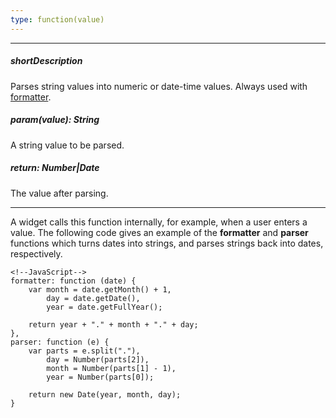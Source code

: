```yaml
---
type: function(value)
---
```

---
##### shortDescription
Parses string values into numeric or date-time values. Always used with [formatter](/api-reference/50%20Common/Object%20Structures/format/formatter.md '/Documentation/ApiReference/Common/Object_Structures/format/#formatter').

##### param(value): String
A string value to be parsed.

##### return: Number|Date
The value after parsing.

---
A widget calls this function internally, for example, when a user enters a value. The following code gives an example of the **formatter** and **parser** functions which turns dates into strings, and parses strings back into dates, respectively.

    <!--JavaScript-->
    formatter: function (date) {
        var month = date.getMonth() + 1,
            day = date.getDate(),
            year = date.getFullYear();
        
        return year + "." + month + "." + day;
    },
    parser: function (e) {
        var parts = e.split("."),
            day = Number(parts[2]),
            month = Number(parts[1] - 1),
            year = Number(parts[0]);
        
        return new Date(year, month, day);
    }